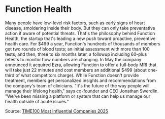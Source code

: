 # Function Health

Many people have low-level risk factors, such as early signs of heart disease,
smoldering inside their body. But they can only take preventative action if
aware of potential threats. That's the philosophy behind Function Health, the
startup that's leading a new push toward proactive, preventive health care. For
\$499 a year, Function's hundreds of thousands of members get two rounds of
blood tests; an initial assessment with more than 100 tests, and then, three to
six months later, a followup including 60-plus retests to monitor how numbers
are changing. In May the company announced it acquired Ezra, allowing Function
to offer a full-body MRI that will take just 22 minutes and cost members an
additional \$499 (about one-third of what competitors charge). While Function
doesn't provide treatment, members get personalized insights and
recommendations from the company's team of clinicians. "It's the future of the
way people will manage their lifelong health," says co-founder and CEO Jonathan
Swerdlin. "We've been missing a platform or system that can help us manage our
health outside of acute issues."

Source: [TIME100 Most Influential Companies 2025][TIME100 Most Influential Companies 2025]


[TIME100 Most Influential Companies 2025]: https://time.com/collections/time100-companies-2025/7289585/function-health/
